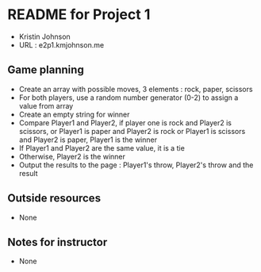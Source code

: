 # README for Project 1
+ Kristin Johnson
+ URL : e2p1.kmjohnson.me

## Game planning 
+ Create an array with possible moves, 3 elements : rock, paper, scissors
+ For both players, use a random number generator (0-2) to assign a value from array 
+ Create an empty string for winner
+ Compare Player1 and Player2, if player one is rock and Player2 is scissors, or Player1 is paper and Player2 is rock or Player1 is scissors and Player2 is paper, Player1 is the winner
+ If Player1 and Player2 are the same value, it is a tie
+ Otherwise, Player2 is the winner
+ Output the results to the page : Player1's throw, Player2's throw and the result

## Outside resources 
+ None

## Notes for instructor 
+ None
